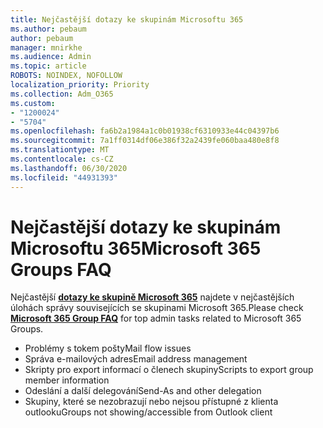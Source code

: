 ```yaml
---
title: Nejčastější dotazy ke skupinám Microsoftu 365
ms.author: pebaum
author: pebaum
manager: mnirkhe
ms.audience: Admin
ms.topic: article
ROBOTS: NOINDEX, NOFOLLOW
localization_priority: Priority
ms.collection: Adm_O365
ms.custom:
- "1200024"
- "5704"
ms.openlocfilehash: fa6b2a1984a1c0b01938cf6310933e44c04397b6
ms.sourcegitcommit: 7a1ff0314df06e386f32a2439fe060baa480e8f8
ms.translationtype: MT
ms.contentlocale: cs-CZ
ms.lasthandoff: 06/30/2020
ms.locfileid: "44931393"
---
```

# <a name="microsoft-365-groups-faq"></a><span data-ttu-id="df57c-102">Nejčastější dotazy ke skupinám Microsoftu 365</span><span class="sxs-lookup"><span data-stu-id="df57c-102">Microsoft 365 Groups FAQ</span></span>

<span data-ttu-id="df57c-103">Nejčastější **[dotazy ke skupině Microsoft 365](https://aka.ms/M365GroupsFAQ)** najdete v nejčastějších úlohách správy souvisejících se skupinami Microsoft 365.</span><span class="sxs-lookup"><span data-stu-id="df57c-103">Please check **[Microsoft 365 Group FAQ](https://aka.ms/M365GroupsFAQ)** for top admin tasks related to Microsoft 365 Groups.</span></span>

- <span data-ttu-id="df57c-104">Problémy s tokem pošty</span><span class="sxs-lookup"><span data-stu-id="df57c-104">Mail flow issues</span></span>
- <span data-ttu-id="df57c-105">Správa e-mailových adres</span><span class="sxs-lookup"><span data-stu-id="df57c-105">Email address management</span></span>
- <span data-ttu-id="df57c-106">Skripty pro export informací o členech skupiny</span><span class="sxs-lookup"><span data-stu-id="df57c-106">Scripts to export group member information</span></span>
- <span data-ttu-id="df57c-107">Odeslání a další delegování</span><span class="sxs-lookup"><span data-stu-id="df57c-107">Send-As and other delegation</span></span>
- <span data-ttu-id="df57c-108">Skupiny, které se nezobrazují nebo nejsou přístupné z klienta outlooku</span><span class="sxs-lookup"><span data-stu-id="df57c-108">Groups not showing/accessible from Outlook client</span></span>